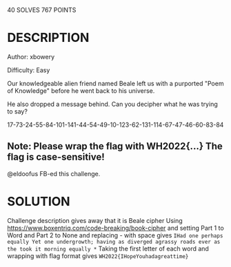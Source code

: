 40 SOLVES 767 POINTS

# DESCRIPTION
Author: xbowery

Difficulty: Easy

Our knowledgeable alien friend named Beale left us with a purported "Poem of Knowledge" before he went back to his universe.

He also dropped a message behind. Can you decipher what he was trying to say?

17-73-24-55-84-101-141-44-54-49-10-123-62-131-114-67-47-46-60-83-84

Note: Please wrap the flag with WH2022{...}
The flag is case-sensitive!
---
@eldoofus FB-ed this challenge.
# SOLUTION

Challenge description gives away that it is Beale cipher
Using https://www.boxentriq.com/code-breaking/book-cipher and setting Part 1 to Word and Part 2 to None and replacing - with space gives 
`IHad one perhaps equally Yet one undergrowth; having as diverged agrassy roads ever as the took it morning equally *`
Taking the first letter of each word and wrapping with flag format gives `WH2022{IHopeYouhadagreattime}`